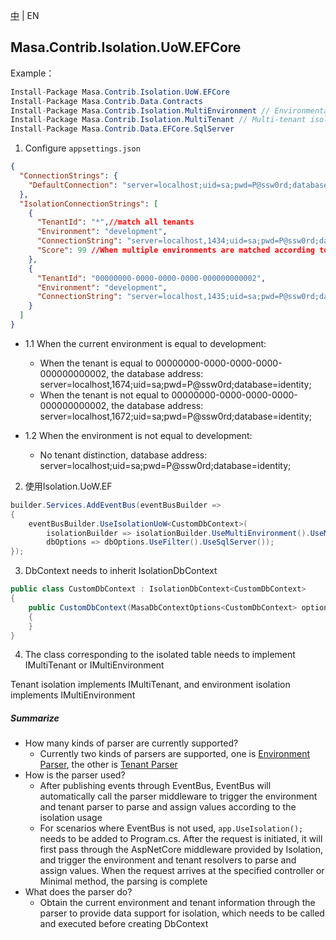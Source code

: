 [中](README.zh-CN.md) | EN

## Masa.Contrib.Isolation.UoW.EFCore

Example：

```C#
Install-Package Masa.Contrib.Isolation.UoW.EFCore
Install-Package Masa.Contrib.Data.Contracts
Install-Package Masa.Contrib.Isolation.MultiEnvironment // Environmental isolation Quote on demand
Install-Package Masa.Contrib.Isolation.MultiTenant // Multi-tenant isolation On-demand reference
Install-Package Masa.Contrib.Data.EFCore.SqlServer
```

1. Configure `appsettings.json`
``` appsettings.json
{
  "ConnectionStrings": {
    "DefaultConnection": "server=localhost;uid=sa;pwd=P@ssw0rd;database=identity;"
  },
  "IsolationConnectionStrings": [
    {
      "TenantId": "*",//match all tenants
      "Environment": "development",
      "ConnectionString": "server=localhost,1434;uid=sa;pwd=P@ssw0rd;database=identity;",
      "Score": 99 //When multiple environments are matched according to the conditions, the highest one is selected as the link address of the current DbContext according to the descending order of scores. The default Score is 100.
    },
    {
      "TenantId": "00000000-0000-0000-0000-000000000002",
      "Environment": "development",
      "ConnectionString": "server=localhost,1435;uid=sa;pwd=P@ssw0rd;database=identity;"
    }
  ]
}
```

* 1.1 When the current environment is equal to development:
  * When the tenant is equal to 00000000-0000-0000-0000-000000000002, the database address: server=localhost,1674;uid=sa;pwd=P@ssw0rd;database=identity;
  * When the tenant is not equal to 00000000-0000-0000-0000-000000000002, the database address: server=localhost,1672;uid=sa;pwd=P@ssw0rd;database=identity;

* 1.2 When the environment is not equal to development:
  * No tenant distinction, database address: server=localhost;uid=sa;pwd=P@ssw0rd;database=identity;

2. 使用Isolation.UoW.EF
``` C#
builder.Services.AddEventBus(eventBusBuilder =>
{
    eventBusBuilder.UseIsolationUoW<CustomDbContext>(
        isolationBuilder => isolationBuilder.UseMultiEnvironment().UseMultiTenant(),// Select usage environment or tenant isolation as needed
        dbOptions => dbOptions.UseFilter().UseSqlServer());
});
```

3. DbContext needs to inherit IsolationDbContext

``` C#
public class CustomDbContext : IsolationDbContext<CustomDbContext>
{
    public CustomDbContext(MasaDbContextOptions<CustomDbContext> options) : base(options)
    {
    }
}
```

4. The class corresponding to the isolated table needs to implement IMultiTenant or IMultiEnvironment

Tenant isolation implements IMultiTenant, and environment isolation implements IMultiEnvironment

##### Summarize
* How many kinds of parser are currently supported?
   * Currently two kinds of parsers are supported, one is [Environment Parser](../Masa.Contrib.Isolation.MultiEnvironment/README.md), the other is [Tenant Parser](../Masa.Contrib.Isolation.MultiTenant/README.md)
* How is the parser used?
   * After publishing events through EventBus, EventBus will automatically call the parser middleware to trigger the environment and tenant parser to parse and assign values according to the isolation usage
   * For scenarios where EventBus is not used, `app.UseIsolation();` needs to be added to Program.cs. After the request is initiated, it will first pass through the AspNetCore middleware provided by Isolation, and trigger the environment and tenant resolvers to parse and assign values. When the request arrives at the specified controller or Minimal method, the parsing is complete
* What does the parser do?
   * Obtain the current environment and tenant information through the parser to provide data support for isolation, which needs to be called and executed before creating DbContext